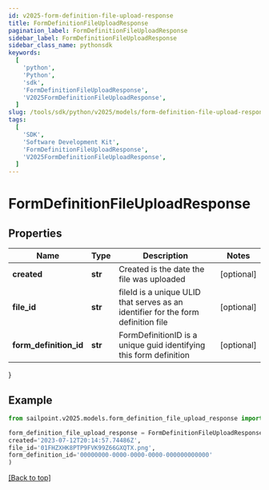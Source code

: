 ```yaml
---
id: v2025-form-definition-file-upload-response
title: FormDefinitionFileUploadResponse
pagination_label: FormDefinitionFileUploadResponse
sidebar_label: FormDefinitionFileUploadResponse
sidebar_class_name: pythonsdk
keywords:
  [
    'python',
    'Python',
    'sdk',
    'FormDefinitionFileUploadResponse',
    'V2025FormDefinitionFileUploadResponse',
  ]
slug: /tools/sdk/python/v2025/models/form-definition-file-upload-response
tags:
  [
    'SDK',
    'Software Development Kit',
    'FormDefinitionFileUploadResponse',
    'V2025FormDefinitionFileUploadResponse',
  ]
---
```


# FormDefinitionFileUploadResponse

## Properties

| Name | Type | Description | Notes |
| --- | --- | --- | --- |
| **created** | **str** | Created is the date the file was uploaded | [optional] |
| **file_id** | **str** | fileId is a unique ULID that serves as an identifier for the form definition file | [optional] |
| **form_definition_id** | **str** | FormDefinitionID is a unique guid identifying this form definition | [optional] |

}

## Example

```python
from sailpoint.v2025.models.form_definition_file_upload_response import FormDefinitionFileUploadResponse

form_definition_file_upload_response = FormDefinitionFileUploadResponse(
created='2023-07-12T20:14:57.74486Z',
file_id='01FHZXHK8PTP9FVK99Z66GXQTX.png',
form_definition_id='00000000-0000-0000-0000-000000000000'
)

```

[[Back to top]](#)
